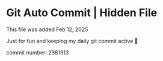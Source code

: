 # Git Auto Commit | Hidden File

This file was added Feb 12, 2025

Just for fun and keeping my daily git commit active 🤪

commit number: 2981913
